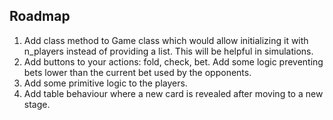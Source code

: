 ## Roadmap

1. Add class method to Game class which would allow initializing it with n_players instead of providing a list. 
This will be helpful in simulations.
2. Add buttons to your actions: fold, check, bet. Add some logic preventing bets lower than the current bet used by the opponents.
3. Add some primitive logic to the players.
4. Add table behaviour where a new card is revealed after moving to a new stage.
